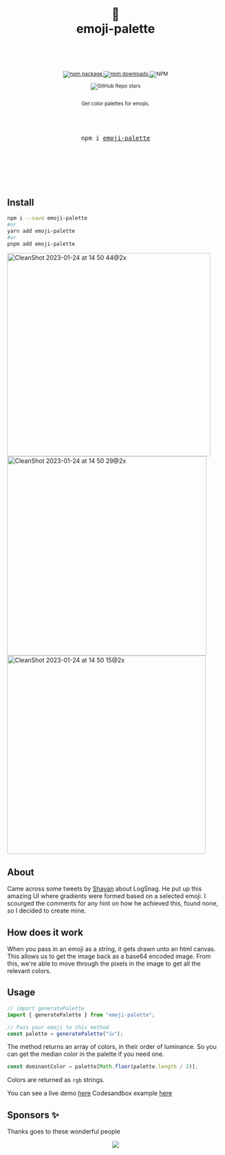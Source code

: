 <div align="center">

  <h1>
    <br/>
    🏇
    <br />
    emoji-palette
    <br />
    <br />
  </h1>
  <sup>
    <br />
    <br />
    <a href="https://www.npmjs.com/package/emoji-palette?style=for-the-badge">
       <img src="https://img.shields.io/npm/v/emoji-palette.svg?style=for-the-badge" alt="npm package" />
    </a>
    <a href="https://www.npmjs.com/package/emoji-palette?style=for-the-badge">
      <img src="https://img.shields.io/npm/dw/emoji-palette.svg?style=for-the-badge" alt="npm  downloads" />
    </a>
<a>
    <img alt="NPM" src="https://img.shields.io/npm/l/emoji-palette?style=for-the-badge">
</a>

<a><img alt="GitHub Repo stars" src="https://img.shields.io/github/stars/anubra266/emoji-palette?logo=github&style=for-the-badge">

</a>
    <br />
   Get color palettes for emojis.
    
  </sup>
  <br />
  <br />
  <br />
  <br />
  <pre>npm i <a href="https://www.npmjs.com/package/emoji-palette">emoji-palette</a></pre>
  <br />
  <br />
  <br />
  <br />
  <br />
</div>

## Install

```bash
npm i --save emoji-palette
#or
yarn add emoji-palette
#or
pnpm add emoji-palette
```

<div display="flex">

<img width="472" alt="CleanShot 2023-01-24 at 14 50 44@2x" src="https://user-images.githubusercontent.com/30869823/214312255-27b2c925-99f9-4e7e-b7a9-4375d37f7757.png">
<img width="463" alt="CleanShot 2023-01-24 at 14 50 29@2x" src="https://user-images.githubusercontent.com/30869823/214312270-3692ae0d-7a92-4eab-939f-015ce78c7a04.png">
<img width="461" alt="CleanShot 2023-01-24 at 14 50 15@2x" src="https://user-images.githubusercontent.com/30869823/214312282-45fb1271-43cb-411a-ac07-b51956407fad.png">


</div>

## About

Came across some tweets by [Shayan](https://twitter.com/imsh4yy?s=21&t=ETlRoiFLQAAJRfdOAWUkEg) about LogSnag. He put up this amazing UI where gradients were formed based on a selected emoji. I scourged the comments for any hint on how he achieved this, found none, so I decided to create mine.

## How does it work

When you pass in an emoji as a string, it gets drawn unto an html canvas. This allows us to get the image back as a base64 encoded image.
From this, we're able to move through the pixels in the image to get all the relevant colors.

## Usage

```ts
// import generatePalette
import { generatePalette } from "emoji-palette";

// Pass your emoji to this method
const palette = generatePalette("👍");
```

The method returns an array of colors, in their order of luminance.
So you can get the median color in the palette if you need one.
```ts
const dominantColor = palette[Math.floor(palette.length / 2)];
```

Colors are returned as `rgb` strings.

You can see a live demo [here](https://anubra266.github.io/emoji-palette/)
Codesandbox example [here](https://codesandbox.io/p/sandbox/confident-silence-l6cbju)

## Sponsors ✨

Thanks goes to these wonderful people

<p align="center">
  <a href="https://patreon.com/anubra266?utm_medium=clipboard_copy&utm_source=copyLink&utm_campaign=creatorshare_creator&utm_content=join_link">
    <img src='https://cdn.jsdelivr.net/gh/anubra266/static@main/sponsors.svg'/>
  </a>
</p>

